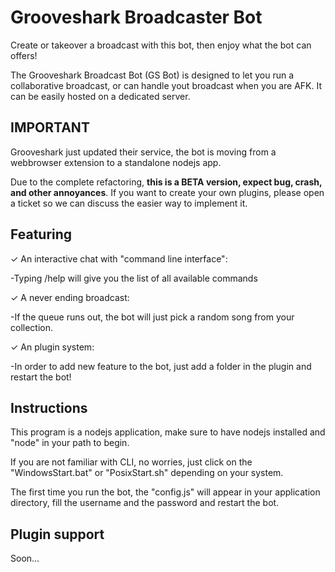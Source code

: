 Grooveshark Broadcaster Bot
===========================

Create or takeover a broadcast with this bot, then enjoy what the bot can offers!

The Grooveshark Broadcast Bot (GS Bot) is designed to let you run a collaborative broadcast, or can handle yout broadcast when you are AFK. It can be easily hosted on a dedicated server.

IMPORTANT
---------

Grooveshark just updated their service, the bot is moving from a webbrowser extension to a standalone nodejs app. 

Due to the complete refactoring, **this is a BETA version, expect bug, crash, and other annoyances**. If you want to create your own plugins, please open a ticket so we can discuss the easier way to implement it.

Featuring
---------

✓ An interactive chat with "command line interface":

 -Typing /help will give you the list of all available commands

✓ A never ending broadcast:

 -If the queue runs out, the bot will just pick a random song from your collection.

✓ An plugin system:

 -In order to add new feature to the bot, just add a folder in the plugin and restart the bot!

Instructions
------------

This program is a nodejs application, make sure to have nodejs installed and "node" in your path to begin.

If you are not familiar with CLI, no worries, just click on the "WindowsStart.bat" or "PosixStart.sh" depending on your system.

The first time you run the bot, the "config.js" will appear in your application directory, fill the username and the password and restart the bot.

Plugin support
---------

Soon...
